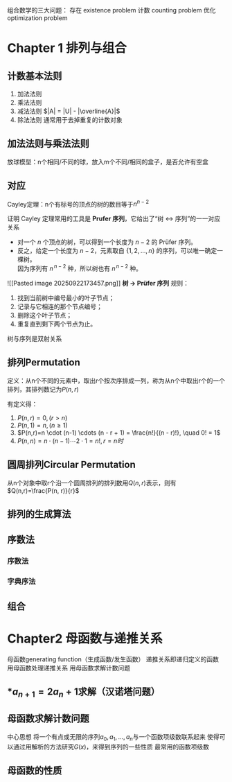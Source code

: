 组合数学的三大问题：
	存在 existence problem
	计数 counting problem
	优化 optimization problem

# Chapter 1 排列与组合
## 计数基本法则
1. 加法法则
2. 乘法法则
3. 减法法则
	$|A| = |U| - |\overline{A}|$
4. 除法法则
	通常用于去掉重复的计数对象

## 加法法则与乘法法则

放球模型：n个相同/不同的球，放入m个不同/相同的盒子，是否允许有空盒
## 对应

Cayley定理：n个有标号的顶点的树的数目等于$n^{n-2}$

证明 Cayley 定理常用的工具是 **Prufer 序列**，它给出了“树 ↔ 序列”的一一对应关系
- 对一个 $n$ 个顶点的树，可以得到一个长度为 $n-2$ 的 Prüfer 序列。  
- 反之，给定一个长度为 $n-2$，元素取自 $\{1,2,\dots,n\}$ 的序列，可以唯一确定一棵树。  
因为序列有 $n^{\,n-2}$ 种，所以树也有 $n^{\,n-2}$ 种。

![[Pasted image 20250922173457.png]]
**树 → Prüfer 序列**
规则：
1. 找到当前树中编号最小的叶子节点；  
2. 记录与它相连的那个节点编号；  
3. 删除这个叶子节点；  
4. 重复直到剩下两个节点为止。  

树与序列是双射关系
## 排列Permutation

定义：从n个不同的元素中，取出r个按次序排成一列，称为从n个中取出r个的一个排列，其排列数记为$P(n,r)$

有定义得：
1. $P(n,r)=0,(r>n)$
2. $P(n,1)=n,(n \geq 1)$
3. $P(n,r)=n \cdot (n-1) \cdots (n - r + 1) = \frac{n!}{(n - r)!}, \quad 0! = 1$
4. $P(n, n) = n \cdot (n-1) \cdots 2 \cdot 1 = n!,r=n时$
## 圆周排列Circular Permutation

从n个对象中取r个沿一个圆周排列的排列数用$Q(n,r)$表示，则有$Q(n,r)=\frac{P(n, r)}{r}$


## 排列的生成算法

## 序数法
### 序数法
### 字典序法

## 组合


# Chapter2 母函数与递推关系
母函数generating function（生成函数/发生函数）
递推关系即递归定义的函数
用母函数处理递推关系
用母函数求解计数问题

## *$a_{n+1} = 2a_n + 1$求解（汉诺塔问题）


## 母函数求解计数问题
中心思想
	将一个有点或无限的序列$a_0,a_1,...,a_n$与一个函数项级数联系起来
	使得可以通过用解析的方法研究$G(x)$，来得到序列的一些性质
最常用的函数项级数

## 母函数的性质

